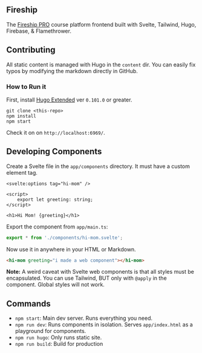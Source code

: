 ## Fireship

The [Fireship PRO](https://fireship.io) course platform frontend built with Svelte, Tailwind, Hugo, Firebase, & Flamethrower.

## Contributing

All static content is managed with Hugo in the `content` dir. You can easily fix typos by modifying the markdown directly in GitHub.

### How to Run it

First, install [Hugo Extended](https://gohugo.io/getting-started/installing/) ver `0.101.0` or greater.

```
git clone <this-repo>
npm install
npm start
```

Check it on on `http://localhost:6969/`.

## Developing Components

Create a Svelte file in the `app/components` directory. It must have a custom element tag.

```svelte
<svelte:options tag="hi-mom" />

<script>
    export let greeting: string;
</script>

<h1>Hi Mom! {greeting}</h1> 
```

Export the component from `app/main.ts`:

```ts
export * from './components/hi-mom.svelte';
```

Now use it in anywhere in your HTML or Markdown.

```html
<hi-mom greeting="i made a web component"></hi-mom>
```

**Note:** A weird caveat with Svelte web components is that all styles must be encapsulated. You can use Tailwind, BUT only with `@apply` in the component. Global styles will not work.

## Commands

- `npm start`: Main dev server. Runs everything you need.
- `npm run dev`: Runs components in isolation. Serves `app/index.html` as a playground for components.
- `npm run hugo`: Only runs static site.
- `npm run build`: Build for production
